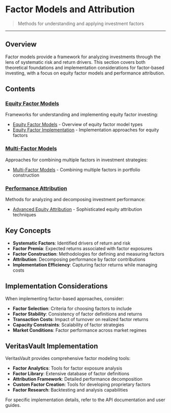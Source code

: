 # Factor Models and Attribution

> Methods for understanding and applying investment factors

---

## Overview

Factor models provide a framework for analyzing investments through the lens of systematic risk and return drivers. This section covers both theoretical foundations and implementation considerations for factor-based investing, with a focus on equity factor models and performance attribution.

## Contents

### [Equity Factor Models](./equity-factors/index.md)

Frameworks for understanding and implementing equity factor investing:
* [Equity Factor Models](./equity-factors/equity-factor-models.md) - Overview of equity factor model types
* [Equity Factor Implementation](./equity-factors/equity-factor-implementation.md) - Implementation approaches for equity factors

### [Multi-Factor Models](./multi-factor/index.md)

Approaches for combining multiple factors in investment strategies:
* [Multi-Factor Models](./multi-factor/multi-factor-models.md) - Combining multiple factors in portfolio construction

### [Performance Attribution](./attribution/index.md)

Methods for analyzing and decomposing investment performance:
* [Advanced Equity Attribution](./attribution/advanced-equity-attribution.md) - Sophisticated equity attribution techniques

## Key Concepts

* **Systematic Factors**: Identified drivers of return and risk
* **Factor Premia**: Expected returns associated with factor exposures
* **Factor Construction**: Methodologies for defining and measuring factors
* **Attribution**: Decomposing performance by factor contributions
* **Implementation Efficiency**: Capturing factor returns while managing costs

## Implementation Considerations

When implementing factor-based approaches, consider:

* **Factor Selection**: Criteria for choosing factors to include
* **Factor Stability**: Consistency of factor definitions and returns
* **Transaction Costs**: Impact of turnover on realized factor returns
* **Capacity Constraints**: Scalability of factor strategies
* **Market Conditions**: Factor performance across market regimes

## VeritasVault Implementation

VeritasVault provides comprehensive factor modeling tools:

* **Factor Analytics**: Tools for factor exposure analysis
* **Factor Library**: Extensive database of factor definitions
* **Attribution Framework**: Detailed performance decomposition
* **Custom Factor Creation**: Tools for developing proprietary factors
* **Factor Research**: Backtesting and analysis capabilities

For specific implementation details, refer to the API documentation and user guides.